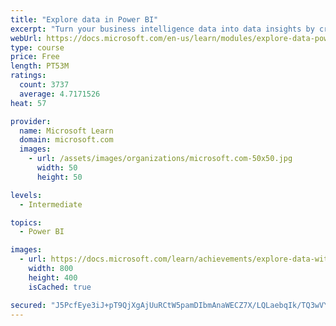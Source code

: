 ```yaml
---
title: "Explore data in Power BI"
excerpt: "Turn your business intelligence data into data insights by creating and configuring Power BI dashboards."
webUrl: https://docs.microsoft.com/en-us/learn/modules/explore-data-power-bi/
type: course
price: Free
length: PT53M
ratings:
  count: 3737
  average: 4.7171526
heat: 57

provider:
  name: Microsoft Learn
  domain: microsoft.com
  images:
    - url: /assets/images/organizations/microsoft.com-50x50.jpg
      width: 50
      height: 50

levels:
  - Intermediate

topics:
  - Power BI

images:
  - url: https://docs.microsoft.com/learn/achievements/explore-data-with-power-bi-desktop-social.png
    width: 800
    height: 400
    isCached: true

secured: "J5PcfEye3iJ+pT9QjXgAjUuRCtW5pamDIbmAnaWECZ7X/LQLaebqIk/TQ3wVY//ztZ4T7kg6iSm6PZcHqq1xY4xsgbeJ96+6SgIAB7WLns47uREcftzczQJX5n6nxWxJG55aBVxHSINIFcklqUDyLv2l+izwjgTRel7euyMlQZ90AQHdfBK6j6GlUN78LGfp9dTOcM7j6Hs+9zMAhDFeGV/XDUf9RwnvNJeH8j2VXWVVb3eU56FBxjF0fzXwmF38JET+KQoNuQC6ziNU6HKsn2aN78PdxCVVssrc5LmtoS9dxOYd/iO0BNQt21Jo76t+D9GmyPwUA+b31/tQTR/OJavO+hkUgngkB5pKeKcSg1i/66LWzKVJXzKAxW3G7wDQm/rH7e1OyyCK/b7TDz5SAd5uglvCenVRVBUhkgUkR9o=;pTv6NDHu9eBqsGt+QefNlw=="
---
```


